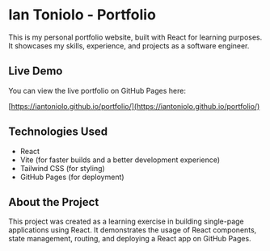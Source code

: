 # Ian Toniolo - Portfolio

This is my personal portfolio website, built with React for learning purposes. It showcases my skills, experience, and projects as a software engineer.

## Live Demo

You can view the live portfolio on GitHub Pages here:

[https://iantoniolo.github.io/portfolio/](https://iantoniolo.github.io/portfolio/)

## Technologies Used

- React
- Vite (for faster builds and a better development experience)
- Tailwind CSS (for styling)
- GitHub Pages (for deployment)

## About the Project

This project was created as a learning exercise in building single-page applications using React. It demonstrates the usage of React components, state management, routing, and deploying a React app on GitHub Pages.
